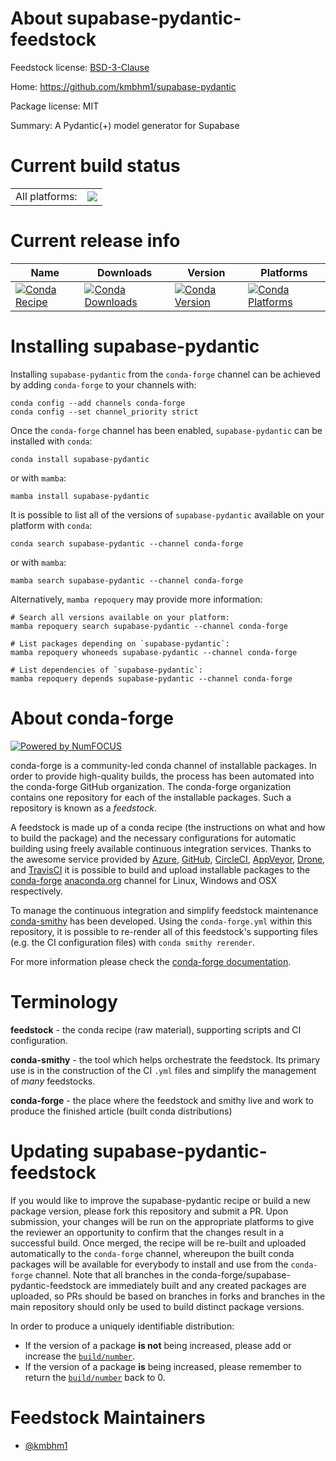 About supabase-pydantic-feedstock
=================================

Feedstock license: [BSD-3-Clause](https://github.com/conda-forge/supabase-pydantic-feedstock/blob/main/LICENSE.txt)

Home: https://github.com/kmbhm1/supabase-pydantic

Package license: MIT

Summary: A Pydantic(+) model generator for Supabase

Current build status
====================


<table><tr><td>All platforms:</td>
    <td>
      <a href="https://dev.azure.com/conda-forge/feedstock-builds/_build/latest?definitionId=23058&branchName=main">
        <img src="https://dev.azure.com/conda-forge/feedstock-builds/_apis/build/status/supabase-pydantic-feedstock?branchName=main">
      </a>
    </td>
  </tr>
</table>

Current release info
====================

| Name | Downloads | Version | Platforms |
| --- | --- | --- | --- |
| [![Conda Recipe](https://img.shields.io/badge/recipe-supabase--pydantic-green.svg)](https://anaconda.org/conda-forge/supabase-pydantic) | [![Conda Downloads](https://img.shields.io/conda/dn/conda-forge/supabase-pydantic.svg)](https://anaconda.org/conda-forge/supabase-pydantic) | [![Conda Version](https://img.shields.io/conda/vn/conda-forge/supabase-pydantic.svg)](https://anaconda.org/conda-forge/supabase-pydantic) | [![Conda Platforms](https://img.shields.io/conda/pn/conda-forge/supabase-pydantic.svg)](https://anaconda.org/conda-forge/supabase-pydantic) |

Installing supabase-pydantic
============================

Installing `supabase-pydantic` from the `conda-forge` channel can be achieved by adding `conda-forge` to your channels with:

```
conda config --add channels conda-forge
conda config --set channel_priority strict
```

Once the `conda-forge` channel has been enabled, `supabase-pydantic` can be installed with `conda`:

```
conda install supabase-pydantic
```

or with `mamba`:

```
mamba install supabase-pydantic
```

It is possible to list all of the versions of `supabase-pydantic` available on your platform with `conda`:

```
conda search supabase-pydantic --channel conda-forge
```

or with `mamba`:

```
mamba search supabase-pydantic --channel conda-forge
```

Alternatively, `mamba repoquery` may provide more information:

```
# Search all versions available on your platform:
mamba repoquery search supabase-pydantic --channel conda-forge

# List packages depending on `supabase-pydantic`:
mamba repoquery whoneeds supabase-pydantic --channel conda-forge

# List dependencies of `supabase-pydantic`:
mamba repoquery depends supabase-pydantic --channel conda-forge
```


About conda-forge
=================

[![Powered by
NumFOCUS](https://img.shields.io/badge/powered%20by-NumFOCUS-orange.svg?style=flat&colorA=E1523D&colorB=007D8A)](https://numfocus.org)

conda-forge is a community-led conda channel of installable packages.
In order to provide high-quality builds, the process has been automated into the
conda-forge GitHub organization. The conda-forge organization contains one repository
for each of the installable packages. Such a repository is known as a *feedstock*.

A feedstock is made up of a conda recipe (the instructions on what and how to build
the package) and the necessary configurations for automatic building using freely
available continuous integration services. Thanks to the awesome service provided by
[Azure](https://azure.microsoft.com/en-us/services/devops/), [GitHub](https://github.com/),
[CircleCI](https://circleci.com/), [AppVeyor](https://www.appveyor.com/),
[Drone](https://cloud.drone.io/welcome), and [TravisCI](https://travis-ci.com/)
it is possible to build and upload installable packages to the
[conda-forge](https://anaconda.org/conda-forge) [anaconda.org](https://anaconda.org/)
channel for Linux, Windows and OSX respectively.

To manage the continuous integration and simplify feedstock maintenance
[conda-smithy](https://github.com/conda-forge/conda-smithy) has been developed.
Using the ``conda-forge.yml`` within this repository, it is possible to re-render all of
this feedstock's supporting files (e.g. the CI configuration files) with ``conda smithy rerender``.

For more information please check the [conda-forge documentation](https://conda-forge.org/docs/).

Terminology
===========

**feedstock** - the conda recipe (raw material), supporting scripts and CI configuration.

**conda-smithy** - the tool which helps orchestrate the feedstock.
                   Its primary use is in the construction of the CI ``.yml`` files
                   and simplify the management of *many* feedstocks.

**conda-forge** - the place where the feedstock and smithy live and work to
                  produce the finished article (built conda distributions)


Updating supabase-pydantic-feedstock
====================================

If you would like to improve the supabase-pydantic recipe or build a new
package version, please fork this repository and submit a PR. Upon submission,
your changes will be run on the appropriate platforms to give the reviewer an
opportunity to confirm that the changes result in a successful build. Once
merged, the recipe will be re-built and uploaded automatically to the
`conda-forge` channel, whereupon the built conda packages will be available for
everybody to install and use from the `conda-forge` channel.
Note that all branches in the conda-forge/supabase-pydantic-feedstock are
immediately built and any created packages are uploaded, so PRs should be based
on branches in forks and branches in the main repository should only be used to
build distinct package versions.

In order to produce a uniquely identifiable distribution:
 * If the version of a package **is not** being increased, please add or increase
   the [``build/number``](https://docs.conda.io/projects/conda-build/en/latest/resources/define-metadata.html#build-number-and-string).
 * If the version of a package **is** being increased, please remember to return
   the [``build/number``](https://docs.conda.io/projects/conda-build/en/latest/resources/define-metadata.html#build-number-and-string)
   back to 0.

Feedstock Maintainers
=====================

* [@kmbhm1](https://github.com/kmbhm1/)

